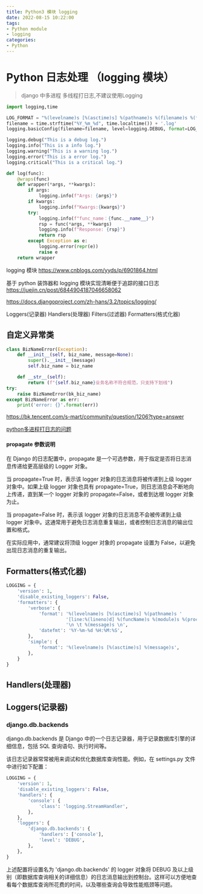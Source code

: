 ```yaml
---
title: Python3 模块 logging
date: 2022-08-15 10:22:00
tags:
- Python module
- logging
categories:
- Python
---
```


# Python 日志处理 （logging 模块）

> django 中多进程 多线程打日志,不建议使用Logging

```python
import logging,time

LOG_FORMAT = "%(levelname)s [%(asctime)s] %(pathname)s %(filename)s %(funcName)s [line:%(lineno)d] \n \t %(message)s \n"
filename = time.strftime("%Y_%m_%d", time.localtime()) + '.log'
logging.basicConfig(filename=filename, level=logging.DEBUG, format=LOG_FORMAT)

logging.debug("This is a debug log.")
logging.info("This is a info log.")
logging.warning("This is a warning log.")
logging.error("This is a error log.")
logging.critical("This is a critical log.")

def log(func):
    @wraps(func)
    def wrapper(*args, **kwargs):
        if args:
            logging.info(f"Args: {args}")
        if kwargs:
            logging.info(f"Kwargs:{kwargs}")
        try:
            logging.info(f"func_name：{func.__name__}")
            rsp = func(*args, **kwargs)
            logging.info(f"Response: {rsp}")
            return rsp
        except Exception as e:
            logging.error(repr(e))
            raise e
    return wrapper
```
logging 模块
https://www.cnblogs.com/yyds/p/6901864.html

基于 python 装饰器和 logging 模块实现清晰便于追踪的接口日志
https://juejin.cn/post/6844904187046658062

https://docs.djangoproject.com/zh-hans/3.2/topics/logging/

Loggers(记录器)
Handlers(处理器)
Filters(过滤器)
Formatters(格式化器)




## 自定义异常类
```python
class BizNameError(Exception):
    def __init__(self, biz_name, message=None):
        super().__init__(message)
        self.biz_name = biz_name

    def __str__(self):
        return (f"{self.biz_name}业务名称不符合规范，只支持下划线")
try:
    raise BizNameError(bk_biz_name)
except BizNameError as err:
    print('error: {}'.format(err))
```


https://bk.tencent.com/s-mart/community/question/1206?type=answer


[python多进程打日志的问题](https://www.jianshu.com/p/f85443c562d9)



#### propagate 参数说明

在 Django 的日志配置中，propagate 是一个可选参数，用于指定是否将日志消息传递给更高层级的 Logger 对象。

当 propagate=True 时，表示该 logger 对象的日志消息将被传递到上级 logger 对象中。如果上级 logger 对象也具有 propagate=True，则日志消息会不断地向上传递，直到某一个 logger 对象的 propagate=False，或者到达根 logger 对象为止。

当 propagate=False 时，表示该 logger 对象的日志消息不会被传递到上级 logger 对象中。这通常用于避免日志消息重复输出，或者控制日志消息的输出位置和格式。

在实际应用中，通常建议将顶级 logger 对象的 propagate 设置为 False，以避免出现日志消息的重复输出。


## Formatters(格式化器)

```python
LOGGING = {
    'version': 1,
    'disable_existing_loggers': False,
    'formatters': {
        'verbose': {
            'format': '%(levelname)s [%(asctime)s] %(pathname)s '
                      '[line:%(lineno)d] %(funcName)s %(module)s %(process)d %(thread)d '
                      '\n \t %(message)s \n',
            'datefmt': '%Y-%m-%d %H:%M:%S',
        },
        'simple': {
            'format': '%(levelname)s [%(asctime)s] %(message)s',
        },
    }
}
```

## Handlers(处理器)



## Loggers(记录器)


### django.db.backends

django.db.backends 是 Django 中的一个日志记录器，用于记录数据库引擎的详细信息，包括 SQL 查询语句、执行时间等。

该日志记录器常常被用来调试和优化数据库查询性能。例如，在 settings.py 文件中进行如下配置：

```python
LOGGING = {
    'version': 1,
    'disable_existing_loggers': False,
    'handlers': {
        'console': {
            'class': 'logging.StreamHandler',
        },
    },
    'loggers': {
        'django.db.backends': {
            'handlers': ['console'],
            'level': 'DEBUG',
        },
    },
}
```
上述配置将设置名为 'django.db.backends' 的 logger 对象将 DEBUG 及以上级别（即数据库查询相关的详细信息）的日志消息输出到控制台。这样可以方便地查看每个数据库查询所花费的时间，以及哪些查询会导致性能瓶颈等问题。